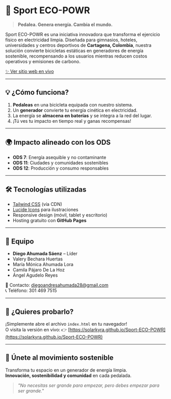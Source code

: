 # 🌱 Sport ECO-POWR

> **Pedalea. Genera energía. Cambia el mundo.**

Sport ECO-POWR es una iniciativa innovadora que transforma el ejercicio físico en electricidad limpia. Diseñada para gimnasios, hoteles, universidades y centros deportivos de **Cartagena, Colombia**, nuestra solución convierte bicicletas estáticas en generadores de energía sostenible, recompensando a los usuarios mientras reducen costos operativos y emisiones de carbono.

[✨ Ver sitio web en vivo](https://solarkyra.github.io/Sport-ECO-POWR)  

---

## 💡 ¿Cómo funciona?

1. **Pedaleas** en una bicicleta equipada con nuestro sistema.
2. Un **generador** convierte tu energía cinética en electricidad.
3. La energía se **almacena en baterías** y se integra a la red del lugar.
4. ¡Tú ves tu impacto en tiempo real y ganas recompensas!

---

## 🌍 Impacto alineado con los ODS

- **ODS 7**: Energía asequible y no contaminante  
- **ODS 11**: Ciudades y comunidades sostenibles  
- **ODS 12**: Producción y consumo responsables

---

## 🛠️ Tecnologías utilizadas

- [Tailwind CSS](https://tailwindcss.com/) (vía CDN)
- [Lucide Icons](https://lucide.dev/) para ilustraciones
- Responsive design (móvil, tablet y escritorio)
- Hosting gratuito con **GitHub Pages**

---

## 👥 Equipo

- **Diego Ahumada Sáenz** – Líder  
- Valery Bechara Huertas  
- María Mónica Ahumada Lora  
- Camila Pájaro De La Hoz  
- Ángel Agudelo Reyes  

📧 Contacto: [diegoandresahumada28@gmail.com](mailto:diegoandresahumada28@gmail.com)  
📞 Teléfono: 301 469 7515

---

## 🚀 ¿Quieres probarlo?

¡Simplemente abre el archivo `index.html` en tu navegador!  
O visita la versión en vivo: 👉 [https://solarkyra.github.io/Sport-ECO-POWR](https://solarkyra.github.io/Sport-ECO-POWR)

---

## 🌿 Únete al movimiento sostenible

Transforma tu espacio en un generador de energía limpia.  
**Innovación, sostenibilidad y comunidad** en cada pedalada.

> *"No necesitas ser grande para empezar, pero debes empezar para ser grande."*
